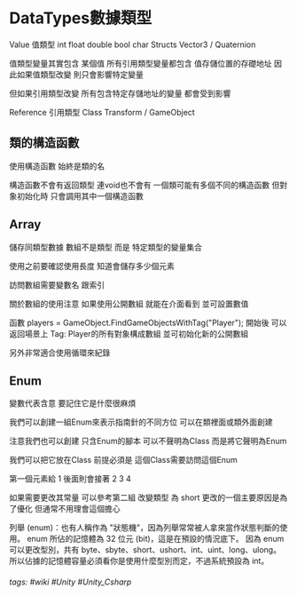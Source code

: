 # DataTypes數據類型

Value 值類型
int float double bool char 
Structs
	Vector3 / Quaternion

值類型變量其實包含 某個值
所有引用類型變量都包含
值存儲位置的存礎地址
因此如果值類型改變
則只會影響特定變量

但如果引用類型改變
所有包含特定存儲地址的變量
都會受到影響

Reference	引用類型
Class
	Transform / GameObject

類的構造函數
---
使用構造函數
始終是類的名

構造函數不會有返回類型
連void也不會有
一個類可能有多個不同的構造函數
但對象初始化時
只會調用其中一個構造函數


Array
---
儲存同類型數據
數組不是類型 而是
特定類型的變量集合

使用之前要確認使用長度
知道會儲存多少個元素

訪問數組需要變數名 跟索引

關於數組的使用注意
如果使用公開數組 
就能在介面看到 並可設置數值

函數
players = GameObject.FindGameObjectsWithTag("Player");
開始後 可以返回場景上 Tag: Player的所有對象構成數組
並可初始化新的公開數組

另外非常適合使用循環來紀錄

Enum
---
變數代表含意 要記住它是什麼很麻煩

我們可以創建一組Enum來表示指南針的不同方位
可以在類裡面或類外面創建

注意我們也可以創建 只含Enum的腳本
可以不聲明為Class 而是將它聲明為Enum

我們可以把它放在Class
前提必須是 這個Class需要訪問這個Enum

第一個元素給 1 後面則會接著 2 3 4

如果需要更改其常量
可以參考第二組 改變類型 為 short
更改的一個主要原因是為了優化
但通常不用理會這個擔心

列舉 (enum)：也有人稱作為 "狀態機"，因為列舉常常被人拿來當作狀態判斷的使用。
enum 所佔的記憶體為 32 位元 (bit)，這是在預設的情況底下。
因為 enum 可以更改型別，共有 byte、sbyte、short、ushort、int、uint、long、ulong。
所以佔據的記憶體容量必須看你是使用什麼型別而定，不過系統預設為 int。

###### tags: #wiki #Unity #Unity_Csharp 